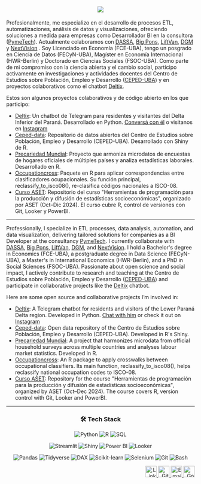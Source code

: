 <h1 align="center">
  <img src="https://readme-typing-svg.herokuapp.com/?font=Roboto+Condense&size=35&center=true&vCenter=true&width=700&height=70&duration=4000&lines=%C2%A1Hola!+👋+Soy+Facundo+Lastra;+Hi+There!+👋+I'm+Facundo+Lastra&color=8B0000" />
</h1>

<p>
Profesionalmente, me especializo en el desarrollo de procesos ETL, automatizaciones, análisis de datos y visualizaciones, ofreciendo soluciones a medida para empresas como Desarrollador BI en la consultora (<a href="https://www.pymetech.org">PymeTech</a>). Actualmente colaboramos con <a href="https://dassa.com.ar/">DASSA</a>, <a href="https://bigpons.com.ar/">Big Pons</a>, <a href="https://liftvan.com/">LiftVan</a>,  <a href="https://dgmflorida.com/">DGM</a> y <a href="https://nextvision.com/">NextVision</a> . Soy Licenciado en Economía (FCE-UBA), tengo un posgrado en Ciencia de Datos (FECyN-UBA), Magíster en Economía Internacional (HWR-Berlin) y Doctorado en Ciencias Sociales (FSOC-UBA). Como parte de mi compromiso con la ciencia abierta y el cambio social, participo activamente en investigaciones y actividades docentes del Centro de Estudios sobre Población, Empleo y Desarrollo (<a href="https://www.economicas.uba.ar/investigacion/institutos-y-centros/ceped/">CEPED-UBA</a>) y en proyectos colaborativos como el chatbot <a href="https://github.com/marajadesantelmo/deltix">Deltix</a>.
</p>

<p>Estos son algunos proyectos colaborativos y de código abierto en los que participo:</p>

<ul>
  <li><a href="https://github.com/marajadesantelmo/deltix">Deltix</a>: Un chatbot de Telegram para residentes y visitantes del Delta Inferior del Paraná. Desarrollado en Python. <a href="https://t.me/deltix_del_humedal_bot">Conversá con él</a> o visitanos en <a href="https://www.instagram.com/deltix_bot">Instagram</a></li>
  <li><a href="https://github.com/ceped-fce-uba/ceped-data">Ceped-data</a>: Repositorio de datos abiertos del Centro de Estudios sobre Población, Empleo y Desarrollo (CEPED-UBA). Desarrollado con Shiny de R.</li>
  <li><a href="https://ceped-fce-uba.github.io/precariedad.mundial/">Precariedad Mundial</a>: Proyecto que armoniza microdatos de encuestas de hogares oficiales de múltiples países y analiza estadísticas laborales. Desarrollado en R.</li>
  <li><a href="https://github.com/Guidowe/occupationcross">Occupationcross</a>: Paquete en R para aplicar correspondencias entre clasificadores ocupacionales. Su función principal, reclassify_to_isco08(), re-clasifica códigos nacionales a ISCO-08.</li>
  <li><a href="https://ceped-fce-uba.github.io/curso_aset">Curso ASET</a>: Repositorio del curso "Herramientas de programación para la producción y difusión de estadísticas socioeconómicas", organizado por ASET (Oct–Dic 2024). El curso cubre R, control de versiones con Git, Looker y PowerBI.</li>
</ul>

<hr>

<p>
Professionally, I specialize in ETL processes, data analysis, automation, and data visualization, delivering tailored solutions for companies as a BI Developer at the consultancy <a href="https://www.pymetech.org">PymeTech</a>. I currently collaborate with <a href="https://dassa.com.ar/">DASSA</a>, <a href="https://bigpons.com.ar/">Big Pons</a>, <a href="https://liftvan.com/">LiftVan</a>, <a href="https://dgmflorida.com/">DGM</a>, and <a href="https://nextvision.com/">NextVision</a>. I hold a Bachelor's degree in Economics (FCE-UBA), a postgraduate degree in Data Science (FECyN-UBA), a Master's in International Economics (HWR-Berlin), and a PhD in Social Sciences (FSOC-UBA). Passionate about open science and social impact, I actively contribute to research and teaching at the Centro de Estudios sobre Población, Empleo y Desarrollo (<a href="https://www.economicas.uba.ar/investigacion/institutos-y-centros/ceped/">CEPED-UBA</a>) and participate in collaborative projects like the <a href="https://github.com/marajadesantelmo/deltix">Deltix</a> chatbot.
</p>

<p>Here are some open source and collaborative projects I’m involved in:</p>

<ul>
  <li><a href="https://github.com/marajadesantelmo/deltix">Deltix</a>: A Telegram chatbot for residents and visitors of the Lower Paraná Delta region. Developed in Python. <a href="https://t.me/deltix_del_humedal_bot">Chat with him</a> or check it out on <a href="https://www.instagram.com/deltix_bot"> Instagram </a></li>
  <li><a href="https://github.com/ceped-fce-uba/ceped-data">Ceped-data</a>: Open data repository of the Centro de Estudios sobre Población, Empleo y Desarrollo (CEPED-UBA). Developed in R's Shiny.</li>
  <li><a href="https://ceped-fce-uba.github.io/precariedad.mundial/">Precariedad Mundial</a>: A project that harmonizes microdata from official household surveys across multiple countries and analyses labour market statistics. Developed in R.</li>
  <li><a href="https://github.com/Guidowe/occupationcross">Occupationcross</a>: An R package to apply crosswalks between occupational classifiers. Its main function, reclassify_to_isco08(), helps reclassify national occupation codes to ISCO-08.</li>
  <li><a href="https://ceped-fce-uba.github.io/curso_aset">Curso ASET</a>: Repository for the course "Herramientas de programación para la producción y difusión de estadísticas socioeconómicas", organized by ASET (Oct–Dec 2024). The course covers R, version control with Git, Looker and PowerBI.</li>
</ul>

<hr>

<h3 align="center">🛠️ Tech Stack </h3>

<p align="center">
  <img src="https://img.shields.io/badge/Python-3670A0?style=for-the-badge&logo=python&logoColor=ffdd54" alt="Python"/>
  <img src="https://img.shields.io/badge/R-276DC3?style=for-the-badge&logo=r&logoColor=white" alt="R"/>
  <img src="https://img.shields.io/badge/SQL-336791?style=for-the-badge&logo=postgresql&logoColor=white" alt="SQL"/>
</p>

<p align="center">
  <img src="https://img.shields.io/badge/Streamlit-FF4B4B?style=for-the-badge&logo=streamlit&logoColor=white" alt="Streamlit"/>
  <img src="https://img.shields.io/badge/Shiny-1d62f0?style=for-the-badge&logo=r&logoColor=white" alt="Shiny"/>
  <img src="https://img.shields.io/badge/Power%20BI-F2C811?style=for-the-badge&logo=powerbi&logoColor=black" alt="Power BI"/>
  <img src="https://img.shields.io/badge/Looker-4285F4?style=for-the-badge&logo=looker&logoColor=white" alt="Looker"/>
</p>

<p align="center">
  <img src="https://img.shields.io/badge/Pandas-150458?style=for-the-badge&logo=pandas&logoColor=white" alt="Pandas"/>
  <img src="https://img.shields.io/badge/tidyverse-1B5E20?style=for-the-badge&logo=r&logoColor=white" alt="Tidyverse"/>
  <img src="https://img.shields.io/badge/DAX-F2C811?style=for-the-badge&logo=powerbi&logoColor=black" alt="DAX"/>
  <img src="https://img.shields.io/badge/scikit--learn-F7931E?style=for-the-badge&logo=scikit-learn&logoColor=white" alt="Scikit-learn"/>
  <img src="https://img.shields.io/badge/Selenium-43B02A?style=for-the-badge&logo=selenium&logoColor=white" alt="Selenium"/>
  <img src="https://img.shields.io/badge/Git-F05032?style=for-the-badge&logo=git&logoColor=white" alt="Git"/>
  <img src="https://img.shields.io/badge/Bash-4EAA25?style=for-the-badge&logo=gnubash&logoColor=white" alt="Bash"/>
</p>

<p align="right">
  <a href="https://www.linkedin.com/in/facundo-lastra-b205511aa/" target="_blank">
    <img src="https://cdn.jsdelivr.net/gh/devicons/devicon/icons/linkedin/linkedin-original.svg" alt="LinkedIn" height="30" width="30" />
  </a>
  <a href="https://github.com/marajadesantelmo" target="_blank">
    <img src="https://cdn.jsdelivr.net/gh/devicons/devicon/icons/github/github-original.svg" alt="GitHub" height="30" width="30" />
  </a>
  <a href="mailto:marajadesantelmo@gmail.com">
    <img src="https://img.icons8.com/material-outlined/30/000000/new-post.png" alt="Email" height="30" width="30"/>
  </a>
  <a href="https://scholar.google.com/citations?hl=es&user=mkO9fmYAAAAJ&view_op=list_works&sortby=pubdate" target="_blank">
    <img src="https://img.icons8.com/ios-filled/30/000000/google-scholar.png" alt="Google Scholar" height="30" width="30"/>
  </a>
</p>
